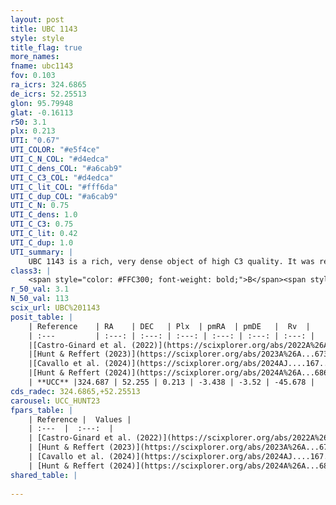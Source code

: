 ```yaml
---
layout: post
title: UBC 1143
style: style
title_flag: true
more_names: 
fname: ubc1143
fov: 0.103
ra_icrs: 324.6865
de_icrs: 52.25513
glon: 95.79948
glat: -0.16113
r50: 3.1
plx: 0.213
UTI: "0.67"
UTI_COLOR: "#e5f4ce"
UTI_C_N_COL: "#d4edca"
UTI_C_dens_COL: "#a6cab9"
UTI_C_C3_COL: "#d4edca"
UTI_C_lit_COL: "#fff6da"
UTI_C_dup_COL: "#a6cab9"
UTI_C_N: 0.75
UTI_C_dens: 1.0
UTI_C_C3: 0.75
UTI_C_lit: 0.42
UTI_C_dup: 1.0
UTI_summary: |
    UBC 1143 is a rich, very dense object of high C3 quality. It was recently reported in the literature.
class3: |
    <span style="color: #FFC300; font-weight: bold;">B</span><span style="color: green; font-weight: bold;">A</span>
r_50_val: 3.1
N_50_val: 113
scix_url: UBC%201143
posit_table: |
    | Reference    | RA    | DEC   | Plx  | pmRA  | pmDE   |  Rv  |
    | :---         | :---: | :---: | :---: | :---: | :---: | :---: |
    |[Castro-Ginard et al. (2022)](https://scixplorer.org/abs/2022A%26A...661A.118C) | 324.7 | 52.25 | 0.21 | -3.43 | -3.53 | -65.42 |
    |[Hunt & Reffert (2023)](https://scixplorer.org/abs/2023A%26A...673A.114H) | 324.704 | 52.256 | 0.207 | -3.428 | -3.519 | -47.419 |
    |[Cavallo et al. (2024)](https://scixplorer.org/abs/2024AJ....167...12C) | 324.691 | 52.257 | 0.209 | -- | -- | -- |
    |[Hunt & Reffert (2024)](https://scixplorer.org/abs/2024A%26A...686A..42H) | 324.704 | 52.256 | 0.207 | -3.428 | -3.519 | -47.419 |
    | **UCC** |324.687 | 52.255 | 0.213 | -3.438 | -3.52 | -45.678 | 
cds_radec: 324.6865,+52.25513
carousel: UCC_HUNT23
fpars_table: |
    | Reference |  Values |
    | :---  |  :---:  |
    | [Castro-Ginard et al. (2022)](https://scixplorer.org/abs/2022A%26A...661A.118C) | `AV=2.126, Dist=4490, logAge=7.836` |
    | [Hunt & Reffert (2023)](https://scixplorer.org/abs/2023A%26A...673A.114H) | `AV50=2.856, diffAV50=2.542, MOD50=13.119, logAge50=8.081` |
    | [Cavallo et al. (2024)](https://scixplorer.org/abs/2024AJ....167...12C) | `AV50=2.61, dMod50=12.95, logAge50=8.51, [Fe/H]50=0.38` |
    | [Hunt & Reffert (2024)](https://scixplorer.org/abs/2024A%26A...686A..42H) | `MassJ=1519.75` |
shared_table: |
    
---
```


